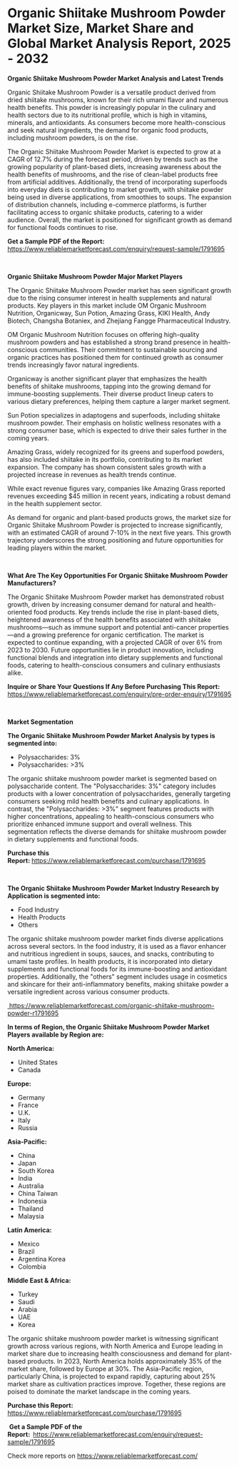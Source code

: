 <p><h1>Organic Shiitake Mushroom Powder Market Size, Market Share and Global Market Analysis Report, 2025 - 2032</h1></p><p><strong>Organic Shiitake Mushroom Powder Market Analysis and Latest Trends</strong></p>
<p><p>Organic Shiitake Mushroom Powder is a versatile product derived from dried shiitake mushrooms, known for their rich umami flavor and numerous health benefits. This powder is increasingly popular in the culinary and health sectors due to its nutritional profile, which is high in vitamins, minerals, and antioxidants. As consumers become more health-conscious and seek natural ingredients, the demand for organic food products, including mushroom powders, is on the rise.</p><p>The Organic Shiitake Mushroom Powder Market is expected to grow at a CAGR of 12.7% during the forecast period, driven by trends such as the growing popularity of plant-based diets, increasing awareness about the health benefits of mushrooms, and the rise of clean-label products free from artificial additives. Additionally, the trend of incorporating superfoods into everyday diets is contributing to market growth, with shiitake powder being used in diverse applications, from smoothies to soups. The expansion of distribution channels, including e-commerce platforms, is further facilitating access to organic shiitake products, catering to a wider audience. Overall, the market is positioned for significant growth as demand for functional foods continues to rise.</p></p>
<p><strong>Get a Sample PDF of the Report:&nbsp;</strong> <a href="https://www.reliablemarketforecast.com/enquiry/request-sample/1791695?utm_campaign=2219&utm_medium=2&utm_source=Github&utm_content=ia&utm_term=14022025&utm_id=organic-shiitake-mushroom-powder">https://www.reliablemarketforecast.com/enquiry/request-sample/1791695</a></p>
<p>&nbsp;</p>
<p><strong>Organic Shiitake Mushroom Powder Major Market Players</strong></p>
<p><p>The Organic Shiitake Mushroom Powder market has seen significant growth due to the rising consumer interest in health supplements and natural products. Key players in this market include OM Organic Mushroom Nutrition, Organicway, Sun Potion, Amazing Grass, KIKI Health, Andy Biotech, Changsha Botaniex, and Zhejiang Fangge Pharmaceutical Industry.</p><p>OM Organic Mushroom Nutrition focuses on offering high-quality mushroom powders and has established a strong brand presence in health-conscious communities. Their commitment to sustainable sourcing and organic practices has positioned them for continued growth as consumer trends increasingly favor natural ingredients.</p><p>Organicway is another significant player that emphasizes the health benefits of shiitake mushrooms, tapping into the growing demand for immune-boosting supplements. Their diverse product lineup caters to various dietary preferences, helping them capture a larger market segment.</p><p>Sun Potion specializes in adaptogens and superfoods, including shiitake mushroom powder. Their emphasis on holistic wellness resonates with a strong consumer base, which is expected to drive their sales further in the coming years.</p><p>Amazing Grass, widely recognized for its greens and superfood powders, has also included shiitake in its portfolio, contributing to its market expansion. The company has shown consistent sales growth with a projected increase in revenues as health trends continue.</p><p>While exact revenue figures vary, companies like Amazing Grass reported revenues exceeding $45 million in recent years, indicating a robust demand in the health supplement sector.</p><p>As demand for organic and plant-based products grows, the market size for Organic Shiitake Mushroom Powder is projected to increase significantly, with an estimated CAGR of around 7-10% in the next five years. This growth trajectory underscores the strong positioning and future opportunities for leading players within the market.</p></p>
<p>&nbsp;</p>
<p><strong>What Are The Key Opportunities For Organic Shiitake Mushroom Powder Manufacturers?</strong></p>
<p><p>The Organic Shiitake Mushroom Powder market has demonstrated robust growth, driven by increasing consumer demand for natural and health-oriented food products. Key trends include the rise in plant-based diets, heightened awareness of the health benefits associated with shiitake mushrooms—such as immune support and potential anti-cancer properties—and a growing preference for organic certification. The market is expected to continue expanding, with a projected CAGR of over 6% from 2023 to 2030. Future opportunities lie in product innovation, including functional blends and integration into dietary supplements and functional foods, catering to health-conscious consumers and culinary enthusiasts alike.</p></p>
<p><strong>Inquire or Share Your Questions If Any Before Purchasing This Report:</strong> <a href="https://www.reliablemarketforecast.com/enquiry/pre-order-enquiry/1791695?utm_campaign=2219&utm_medium=2&utm_source=Github&utm_content=ia&utm_term=14022025&utm_id=organic-shiitake-mushroom-powder">https://www.reliablemarketforecast.com/enquiry/pre-order-enquiry/1791695</a></p>
<p>&nbsp;</p>
<p><strong>Market Segmentation</strong></p>
<p><strong>The Organic Shiitake Mushroom Powder Market Analysis by types is segmented into:</strong></p>
<p><ul><li>Polysaccharides: 3%</li><li>Polysaccharides: >3%</li></ul></p>
<p><p>The organic shiitake mushroom powder market is segmented based on polysaccharide content. The "Polysaccharides: 3%" category includes products with a lower concentration of polysaccharides, generally targeting consumers seeking mild health benefits and culinary applications. In contrast, the "Polysaccharides: >3%" segment features products with higher concentrations, appealing to health-conscious consumers who prioritize enhanced immune support and overall wellness. This segmentation reflects the diverse demands for shiitake mushroom powder in dietary supplements and functional foods.</p></p>
<p><strong>Purchase this Report:&nbsp;</strong><a href="https://www.reliablemarketforecast.com/purchase/1791695?utm_campaign=2219&utm_medium=2&utm_source=Github&utm_content=ia&utm_term=14022025&utm_id=organic-shiitake-mushroom-powder">https://www.reliablemarketforecast.com/purchase/1791695</a></p>
<p>&nbsp;</p>
<p><strong>The Organic Shiitake Mushroom Powder Market Industry Research by Application is segmented into:</strong></p>
<p><ul><li>Food Industry</li><li>Health Products</li><li>Others</li></ul></p>
<p><p>The organic shiitake mushroom powder market finds diverse applications across several sectors. In the food industry, it is used as a flavor enhancer and nutritious ingredient in soups, sauces, and snacks, contributing to umami taste profiles. In health products, it is incorporated into dietary supplements and functional foods for its immune-boosting and antioxidant properties. Additionally, the "others" segment includes usage in cosmetics and skincare for their anti-inflammatory benefits, making shiitake powder a versatile ingredient across various consumer products.</p></p>
<p><a href="https://www.reliablemarketforecast.com/organic-shiitake-mushroom-powder-r1791695?utm_campaign=2219&utm_medium=2&utm_source=Github&utm_content=ia&utm_term=14022025&utm_id=organic-shiitake-mushroom-powder">&nbsp;https://www.reliablemarketforecast.com/organic-shiitake-mushroom-powder-r1791695</a></p>
<p><strong>In terms of Region, the Organic Shiitake Mushroom Powder Market Players available by Region are:</strong></p>
<p>
    <p> <strong> North America: </strong>
        <ul>
            <li>United States</li>
            <li>Canada</li>
        </ul>
        </p> 
    <p> <strong> Europe: </strong>
        <ul>
            <li>Germany</li>
            <li>France</li>
            <li>U.K.</li>
            <li>Italy</li>
            <li>Russia</li>
        </ul>
        </p> 
    <p> <strong> Asia-Pacific: </strong>
        <ul>
            <li>China</li>
            <li>Japan</li>
            <li>South Korea</li>
            <li>India</li>
            <li>Australia</li>
            <li>China Taiwan</li>
            <li>Indonesia</li>
            <li>Thailand</li>
            <li>Malaysia</li>
        </ul>
        </p> 
    <p> <strong> Latin America: </strong>
        <ul>
            <li>Mexico</li>
            <li>Brazil</li>
            <li>Argentina Korea</li>
            <li>Colombia</li>
        </ul>
        </p> 
    <p> <strong> Middle East & Africa: </strong>
        <ul>
            <li>Turkey</li>
            <li>Saudi</li>
            <li>Arabia</li>
            <li>UAE</li>
            <li>Korea</li>
        </ul>
    </p>
    </p>
<p><p>The organic shiitake mushroom powder market is witnessing significant growth across various regions, with North America and Europe leading in market share due to increasing health consciousness and demand for plant-based products. In 2023, North America holds approximately 35% of the market share, followed by Europe at 30%. The Asia-Pacific region, particularly China, is projected to expand rapidly, capturing about 25% market share as cultivation practices improve. Together, these regions are poised to dominate the market landscape in the coming years.</p></p>
<p><strong>Purchase this Report: </strong><a href="https://www.reliablemarketforecast.com/purchase/1791695?utm_campaign=2219&utm_medium=2&utm_source=Github&utm_content=ia&utm_term=14022025&utm_id=organic-shiitake-mushroom-powder">https://www.reliablemarketforecast.com/purchase/1791695</a></p>
<p>&nbsp;<strong>Get a Sample PDF of the Report:&nbsp;&nbsp;</strong><a href="https://www.reliablemarketforecast.com/enquiry/request-sample/1791695?utm_campaign=2219&utm_medium=2&utm_source=Github&utm_content=ia&utm_term=14022025&utm_id=organic-shiitake-mushroom-powder">https://www.reliablemarketforecast.com/enquiry/request-sample/1791695</a></p>
<p><strong></strong></p>
<p>Check more reports on <a href="https://www.reliablemarketforecast.com/?utm_campaign=2219&utm_medium=2&utm_source=Github&utm_content=ia&utm_term=14022025&utm_id=organic-shiitake-mushroom-powder">https://www.reliablemarketforecast.com/</a></p>